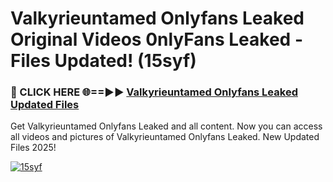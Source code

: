# Valkyrieuntamed Onlyfans Leaked Original Videos 0nlyFans Leaked - Files Updated! (15syf)

<h3>🔴 CLICK HERE 🌐==►► <a href="https://tinyurl.com/x26r9saj" rel="nofollow">Valkyrieuntamed Onlyfans Leaked Updated Files</a></h3>

Get Valkyrieuntamed Onlyfans Leaked and all content. Now you can access all videos and pictures of Valkyrieuntamed Onlyfans Leaked. New Updated Files 2025!

[![15syf](https://i.imgur.com/LkgZPqh.gif)](https://tinyurl.com/x26r9saj)
